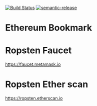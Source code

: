 [![Build Status](https://travis-ci.org/wzalazar/ethereum-deploy.svg?branch=master)](https://travis-ci.org/wzalazar/ethereum-deploy) [![semantic-release](https://img.shields.io/badge/%20%20%F0%9F%93%A6%F0%9F%9A%80-semantic--release-e10079.svg)](https://github.com/semantic-release/semantic-release)


# Ethereum Bookmark

# Ropsten Faucet

https://faucet.metamask.io

# Ropsten Ether scan

https://ropsten.etherscan.io